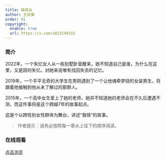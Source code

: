```yaml
---
title: 缺耳女
author: 王安黛
order: 01
copyright:
  enable: true
  url: https://x.com/a823149315
---
```


### 简介

2022年，一个失忆女人从一栋别墅卧室醒来，她不知道自己是谁，为什么在这里，又是因何失忆。对她来说唯有找回失去的记忆。

2019年，一个平平无奇的大学生在男厕遇到了一个让他魂牵梦绕的女装男生，将跟着他接触到他从未了解过的那群人。

2015年，一个高中女生爱上了她的老师，她并不知道她的老师会在不久后遭遇不测，而这件事将是这个跨越7年的故事起点。

这是个以跨性别女性群体为舞台，讲述“救赎”的故事。

> 作者提示：请务必按照每一章从上往下的顺序阅读。

### 在线观看

<a href="/andai-tales/" target="_blank">点击浏览</a>
